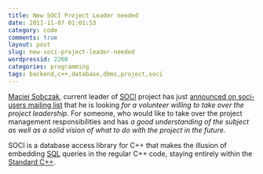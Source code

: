```yaml
---
title: New SOCI Project Leader needed
date: 2011-11-07 01:01:53
category: code
comments: true
layout: post
slug: new-soci-project-leader-needed
wordpressid: 2260
categories: programming
tags: backend,c++,database,dbms,project,soci
---
```


[Maciej Sobczak](http://www.msobczak.com/), current leader of [SOCI](http://soci.sourceforge.net/) project has just [announced on soci-users mailing list](http://sourceforge.net/mailarchive/forum.php?thread_name=4EB709EF.7070602@msobczak.com&forum_name=soci-users) that he is looking _for a volunteer willing to take over the project leadership_. For someone, who would like to take over the project management responsibilities and has _a good understanding of the subject as well as a solid vision of what to do with the project in the future_.


SOCI is a database access library for C++ that makes the illusion of embedding [SQL](http://en.wikipedia.org/wiki/SQL) queries in the regular C++ code, staying entirely within the [Standard C++](http://en.wikipedia.org/wiki/C++).
